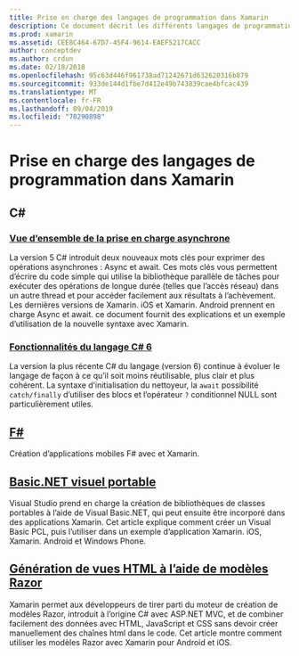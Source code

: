 ```yaml
---
title: Prise en charge des langages de programmation dans Xamarin
description: Ce document décrit les différents langages de programmation pris en charge par Xamarin. Il traite C#des modèles F#,, des Basic.net visuels portables et des modèles Razor.
ms.prod: xamarin
ms.assetid: CEE8C464-67D7-45F4-9614-EAEF5217CACC
author: conceptdev
ms.author: crdun
ms.date: 02/18/2018
ms.openlocfilehash: 95c63d446f961738ad71242671d632620316b879
ms.sourcegitcommit: 933de144d1fbe7d412e49b743839cae4bfcac439
ms.translationtype: MT
ms.contentlocale: fr-FR
ms.lasthandoff: 09/04/2019
ms.locfileid: "70290898"
---
```

# <a name="programming-language-support-in-xamarin"></a>Prise en charge des langages de programmation dans Xamarin

## <a name="c"></a>C\#

### <a name="async-support-overviewcross-platformplatformasyncmd"></a>[Vue d’ensemble de la prise en charge asynchrone](~/cross-platform/platform/async.md)

La version 5 C# introduit deux nouveaux mots clés pour exprimer des opérations asynchrones : Async et await. Ces mots clés vous permettent d’écrire du code simple qui utilise la bibliothèque parallèle de tâches pour exécuter des opérations de longue durée (telles que l’accès réseau) dans un autre thread et pour accéder facilement aux résultats à l’achèvement. Les dernières versions de Xamarin. iOS et Xamarin. Android prennent en charge Async et await. ce document fournit des explications et un exemple d’utilisation de la nouvelle syntaxe avec Xamarin.

### <a name="c-6-language-featurescross-platformplatformcsharp-sixmd"></a>[Fonctionnalités du langage C# 6](~/cross-platform/platform/csharp-six.md)

La version la plus récente C# du langage (version 6) continue à évoluer le langage de façon à ce qu’il soit moins réutilisable, plus clair et plus cohérent. La syntaxe d’initialisation du nettoyeur, la `await` possibilité `catch/finally` d’utiliser des blocs et l’opérateur `?` conditionnel NULL sont particulièrement utiles.

## <a name="ffsharpindexmd"></a>[F#](fsharp/index.md)

Création d’applications mobiles F# avec et Xamarin.

## <a name="portable-visual-basicnetcross-platformplatformvisual-basicindexmd"></a>[Basic.NET visuel portable](~/cross-platform/platform/visual-basic/index.md)

Visual Studio prend en charge la création de bibliothèques de classes portables à l’aide de Visual Basic.NET, qui peut ensuite être incorporé dans des applications Xamarin. Cet article explique comment créer un Visual Basic PCL, puis l’utiliser dans un exemple d’application Xamarin. iOS, Xamarin. Android et Windows Phone.

## <a name="building-html-views-using-razor-templatescross-platformplatformrazor-html-templatesindexmd"></a>[Génération de vues HTML à l’aide de modèles Razor](~/cross-platform/platform/razor-html-templates/index.md)

Xamarin permet aux développeurs de tirer parti du moteur de création de modèles Razor, introduit à l’origine C# avec ASP.NET MVC, et de combiner facilement des données avec HTML, JavaScript et CSS sans devoir créer manuellement des chaînes html dans le code.
Cet article montre comment utiliser les modèles Razor avec Xamarin pour Android et iOS.
